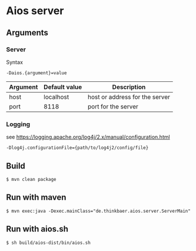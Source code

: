 # Aios server


## Arguments

### Server
Syntax
```
-Daios.{argument}=value
```

Argument |  Default value |  Description
--- | --- | ---
host | localhost | host or address for the server
port | 8118 | port for the server

### Logging

see https://logging.apache.org/log4j/2.x/manual/configuration.html

```
-Dlog4j.configurationFile={path/to/log4j2/config/file}
```

## Build

```
$ mvn clean package
```

## Run with maven

```
$ mvn exec:java -Dexec.mainClass="de.thinkbaer.aios.server.ServerMain"
```

## Run with aios.sh

```
$ sh build/aios-dist/bin/aios.sh
```

